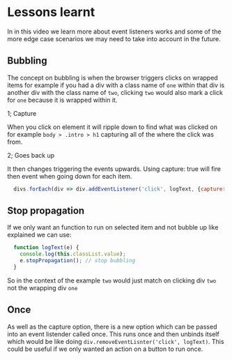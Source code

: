 # Lessons learnt

In in this video we learn more about event listeners works and some of the more edge case scenarios we may need to take into account in the future.

## Bubbling

The concept on bubbling is when the browser triggers clicks on wrapped items for example if you had a div with a class name of `one` within that div is another div with the class name of `two`, clicking `two` would also mark a click for `one` because it is wrapped within it.

1; Capture

When you click on element it will ripple down to find what was clicked on for example `body > .intro > h1` capturing all of the where the click was from.

2; Goes back up

It then changes triggering the events upwards. Using capture: true will fire then event when going down for each item.

```javascript
  divs.forEach(div => div.addEventListener('click', logText, {capture: true }));
```

## Stop propagation

If we only want an function to run on selected item and not bubble up like explained we can use:

```javascript
  function logText(e) {
    console.log(this.classList.value);
    e.stopPropagation(); // stop bubbling
  }
```

So in the context of the example `two` would just match on clicking div `two` not the wrapping div `one`

## Once

As well as the capture option, there is a new option which can be passed into an event listender called once. This runs once and then unbinds itself which would be like doing `div.removeEventLisnter('click', logText)`. This could be useful if we only wanted an action on a button to run once.
